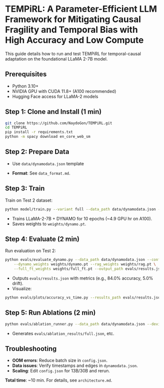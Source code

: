 # TEMPiRL: A Parameter-Efficient LLM Framework for Mitigating Causal Fragility and Temporal Bias with High Accuracy and Low Compute

This guide details how to run and test TEMPiRL for temporal-causal adaptation on the foundational LLaMA 2-7B model.

## Prerequisites

- Python 3.10+
- NVIDIA GPU with CUDA 11.8+ (A100 recommended)
- Hugging Face access for LLaMA-2 models

## Step 1: Clone and Install (1 min)

```bash
git clone https://github.com/NaydoGon/TEMPiRL.git
cd TEMPiRL
pip install -r requirements.txt
python -m spacy download en_core_web_sm
```

## Step 2: Prepare Data

- Use `data/dynamodata.json` template

- **Format**: See `data_format.md`.

## Step 3: Train

Train on Test 2 dataset:

```bash
python model/train.py --variant full --data_path data/dynamodata.json --device cuda
```

- Trains LLaMA-2-7B + DYNAMO for 10 epochs (~4.9 GPU hr on A100).
- Saves weights to `weights/dynamo.pt`.

## Step 4: Evaluate (2 min)

Run evaluation on Test 2:

```bash
python evals/evaluate_dynamo.py --data_path data/dynamodata.json --config config.json \
    --dynamo_weights weights/dynamo.pt --rag_weights weights/rag.pt \
    --full_ft_weights weights/full_ft.pt --output_path evals/results.json --device cuda
```

- Outputs `evals/results.json` with metrics (e.g., 84.0% accuracy, 5.0% drift).
- Visualize:

```bash
python evals/plots/accuracy_vs_time.py --results_path evals/results.json
```

## Step 5: Run Ablations (2 min)

```bash
python evals/ablation_runner.py --data_path data/dynamodata.json --device cuda
```

- Generates `evals/ablation_results/full.json`, etc.

## Troubleshooting

- **OOM errors**: Reduce batch size in `config.json`.
- **Data issues**: Verify timestamps and edges in `dynamodata.json`.
- **Scaling**: Edit `config.json` for 13B/30B and rerun.

**Total time**: ~10 min. For details, see `architecture.md`.
